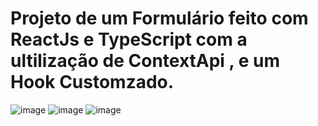 # Projeto de um Formulário feito com ReactJs e TypeScript com a ultilização de ContextApi , e um Hook Customzado.
![image](https://user-images.githubusercontent.com/90919997/153326047-e2ec47ae-6286-4719-a1d0-d5bf2ac8deac.png)
![image](https://user-images.githubusercontent.com/90919997/153326069-d12c40a5-b06d-4933-96b1-2dd3ac2e421b.png)
![image](https://user-images.githubusercontent.com/90919997/153326160-4152fe09-395e-41e8-bef0-e600f4630520.png)
